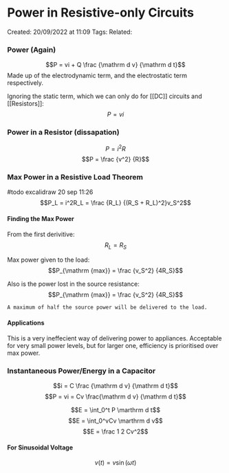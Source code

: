# Power in Resistive-only Circuits
Created: 20/09/2022 at 11:09
Tags: 
Related:

### Power (Again)
$$P = vi + Q \frac {\mathrm d v} {\mathrm d t}$$
Made up of the electrodynamic term, and the electrostatic term respectively.

Ignoring the static term, which we can only do for [[DC]] circuits and [[Resistors]]:
$$P = vi$$


### Power in a Resistor (dissapation)
$$P = i^2R$$
$$P = \frac {v^2} {R}$$

### Max Power in a Resistive Load Theorem
#todo excalidraw 20 sep 11:26
$$P_L = i^2R_L = \frac {R_L} {(R_S + R_L)^2}v_S^2$$

#### Finding the Max Power
From the first derivitive:
$$R_L = R_S$$

Max power given to the load:
$$P_{\mathrm {max}} = \frac {v_S^2} {4R_S}$$

Also is the power lost in the source resistance:
$$P_{\mathrm {max}} = \frac {v_S^2} {4R_S}$$

```ad-info
A maximum of half the source power will be delivered to the load.
```

#### Applications
This is a very ineffecient way of delivering power to appliances.
Acceptable for very small power levels, but for larger one, efficiency is prioritised over max power.

### Instantaneous Power/Energy in a Capacitor
$$i = C \frac {\mathrm d v} {\mathrm d t}$$
$$P = vi = Cv \frac{\mathrm d v} {\mathrm d t}$$

$$E = \int_0^t P \marthrm d t$$
$$E = \int_0^vCv \marthrm d v$$
$$E = \frac 1 2 Cv^2$$

#### For Sinusoidal Voltage
$$v(t) = v\sin(\omega t)$$
